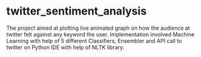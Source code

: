 # twitter_sentiment_analysis
The project aimed at plotting live animated graph on how the audience at twitter felt against any keyword the user.  Implementation involved Machine Learning with help of 5 different Classifiers, Ensembler and API call to twitter on Python IDE with help of NLTK library.

